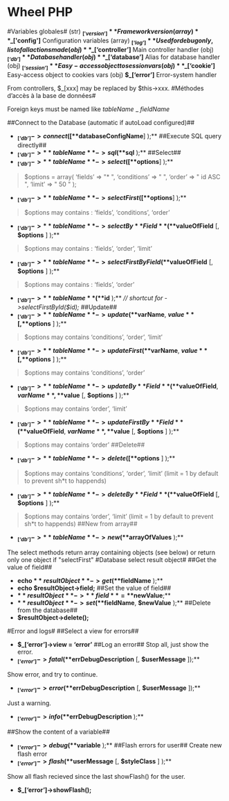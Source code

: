 Wheel PHP
=========
#Variables globales#
(str)	**$_['version']**		  Framework version
(array)	**$_['config']**		Configuration variables
(array)	**$_[‘log’]**	      Used for debug only, list of all actions made
(obj)	**$_[‘controller’]**	Main controller handler
(obj)	**$_[‘db’]**		      Database handler
(obj)	**$_[‘database’]**	  Alias for database handler
(obj)	**$_[‘session’]**		  Easy-access object to session vars
(obj)	**$_[‘cookie’]**		  Easy-access object to cookies vars
(obj)	**$_[‘error’]**		    Error-system handler

From controllers, $_[xxx] may be replaced by $this->xxx.
#Méthodes d’accès à la base de données#

Foreign keys must be named like *tableName* _ *fieldName*

##Connect to the Database (automatic if autoLoad configured)##
+ **$_[‘db’]->connect( [**$databaseConfigName**] );**
##Execute SQL query directly##
+ **$_[‘db’]->**tableName**->sql( **$sql** );**
##Select##
+ **$_[‘db’]->**tableName**->select( [**$options**] );**
>	$options = array(
>		‘fields’ => "* ",
>		‘conditions’ => " ",
>		‘order’ => " id ASC ",
>		‘limit’ => " 50 "
>	);
+ **$_[‘db’]->**tableName**->selectFirst( [**$options**] );**
>	$options may contains : ‘fields’, ‘conditions’, ‘order’

+ **$_[‘db’]->**tableName**->selectBy**Field**( **$valueOfField** [, **$options** ] );**
>	$options may contains : ‘fields’, ‘order’, ‘limit’
+ **$_[‘db’]->**tableName**->selectFirstByField( **$valueOfField** [, **$options** ] );**
>	$options may contains : ‘fields’, ‘order’
+ **$_[‘db’]->**tableName**( **$id** );**			*// shortcut for ->selectFirstById($id);*
##Update##
+ **$_[‘db’]->**tableName**->update( **$varName**, **$value** [, **$options** ] );**
>	$options may contains ‘conditions’, ‘order’, ‘limit’
+ **$_[‘db’]->**tableName**->updateFirst( **$varName**, **$value** [, **$options** ] );**
>	$options may contains ‘conditions’, ‘order’
+ **$_[‘db’]->**tableName**->updateBy**Field**( **$valueOfField**, **$varName**, **$value** [, **$options** ] );**
>	$options may contains ‘order’, ‘limit’
+ **$_[‘db’]->**tableName**->updateFirstBy**Field**( **$valueOfField**, **$varName**, **$value** [, **$options** ] );**
>	$options may contains ‘order’
##Delete##
+ **$_[‘db’]->**tableName**->delete( [ **$options** ] );**
>	$options may contains ‘conditions’, ‘order’, ‘limit’ (limit = 1 by default to prevent sh*t to happends)
+ **$_[‘db’]->**tableName**->deleteBy**Field**( **$valueOfField** [, **$options** ] );**
>	$options may contains ‘order’, ‘limit’ (limit = 1 by default to prevent sh*t to happends)
##New from array##
+ **$_[‘db’]->**tableName**->new( **$arrayOfValues** );**

The select methods return array containing objects (see below) or return only one object if "selectFirst"
#Database select result object#
##Get the value of field##
+ **echo $**resultObject**->get( **$fieldName** );**
+ **echo $**resultObject**->**field**;**
##Set the value of field##
+ **$**resultObject**->**field** = **$newValue**;**
+ **$**resultObject**->set( **$fieldName**, **$newValue** );**
##Delete from the database##
+ **$**resultObject**->delete();**

#Error and logs#
##Select a view for errors##
+ **$_[‘error’]->view = ‘**error**’**
##Log an error##
Stop all, just show the error.
+ **$_[‘error’]->fatal( **$errDebugDescription** [, **$userMessage** ]);**

Show error, and try to continue.
+ **$_[‘error’]->error( **$errDebugDescription** [, **$userMessage** ]);**

Just a warning.
+ **$_[‘error’]->info( **$errDebugDescription** );**

##Show the content of a variable##
+ **$_[‘error’]->debug( **$variable** );**
##Flash errors for user##
Create new flash error
+ **$_[‘error’]->flash( **$userMessage** [, **$styleClass** ] );**

Show all flash recieved since the last showFlash() for the user.
+ **$_[‘error’]->showFlash();**
